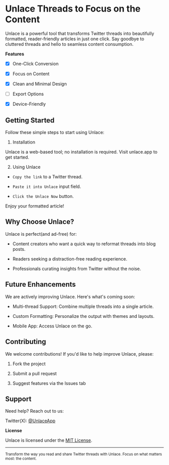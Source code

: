 <!-- 
![Screenshot 2024-12-08 003443](https://github.com/user-attachments/assets/2bab4e12-a479-4ee5-a911-0316ace5af61)]
This is a single-line comment -->

# Unlace Threads to Focus on the Content

Unlace is a powerful tool that transforms Twitter threads into beautifully formatted, reader-friendly articles in just one click. Say goodbye to cluttered threads and hello to seamless content consumption.

**Features**

- [x] One-Click Conversion

- [x] Focus on Content

- [x] Clean and Minimal Design

- [ ] Export Options

- [x] Device-Friendly


## **Getting Started**

Follow these simple steps to start using Unlace:

1. Installation

Unlace is a web-based tool; no installation is required. Visit unlace.app to get started.

2. Using Unlace

 - `Copy the link` to a Twitter thread.

 - `Paste it into Unlace` input field.

 - `Click the Unlace Now` button.

Enjoy your formatted article!

## **Why Choose Unlace?**

Unlace is perfect(and ad-free) for:

- Content creators who want a quick way to reformat threads into blog posts.

- Readers seeking a distraction-free reading experience.

- Professionals curating insights from Twitter without the noise.

## **Future Enhancements**

We are actively improving Unlace. Here's what's coming soon:

 - Multi-thread Support: Combine multiple threads into a single article.

 - Custom Formatting: Personalize the output with themes and layouts.

 - Mobile App: Access Unlace on the go.

## **Contributing**

We welcome contributions! If you'd like to help improve Unlace, please:

 1. Fork the project

 2. Submit a pull request

 3. Suggest features via the Issues tab



## **Support**

Need help? Reach out to us:

Twitter(X): [@UnlaceApp](https://x.com/unlaceapp)

**License**

Unlace is licensed under the [MIT License](#license).

<hr/>
<sub>
Transform the way you read and share Twitter threads with Unlace. Focus on what matters most: the content.
</sub>

